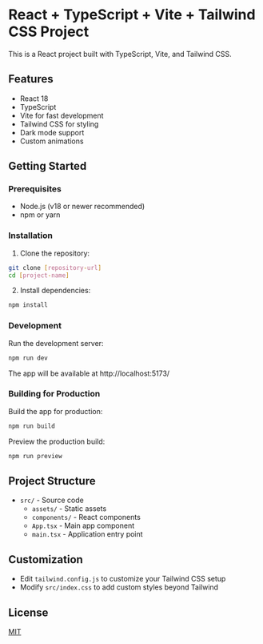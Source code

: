 # React + TypeScript + Vite + Tailwind CSS Project

This is a React project built with TypeScript, Vite, and Tailwind CSS.

## Features

- React 18
- TypeScript
- Vite for fast development
- Tailwind CSS for styling
- Dark mode support
- Custom animations

## Getting Started

### Prerequisites

- Node.js (v18 or newer recommended)
- npm or yarn

### Installation

1. Clone the repository:

```bash
git clone [repository-url]
cd [project-name]
```

2. Install dependencies:

```bash
npm install
```

### Development

Run the development server:

```bash
npm run dev
```

The app will be available at http://localhost:5173/

### Building for Production

Build the app for production:

```bash
npm run build
```

Preview the production build:

```bash
npm run preview
```

## Project Structure

- `src/` - Source code
  - `assets/` - Static assets
  - `components/` - React components
  - `App.tsx` - Main app component
  - `main.tsx` - Application entry point

## Customization

- Edit `tailwind.config.js` to customize your Tailwind CSS setup
- Modify `src/index.css` to add custom styles beyond Tailwind

## License

[MIT](LICENSE)
